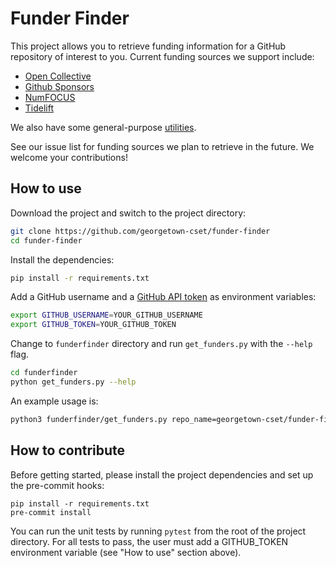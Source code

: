 # Funder Finder

This project allows you to retrieve funding information for a GitHub repository of interest to you. Current
funding sources we support include:

- [Open Collective](funderfinder/sources/opencollective.py)
- [Github Sponsors](funderfinder/sources/github_sponsors.py)
- [NumFOCUS](funderfinder/sources/numfocus.py)
- [Tidelift](funderfinder/sources/tidelift.py)

We also have some general-purpose [utilities](funderfinder/utils).

See our issue list for funding sources we plan to retrieve in the future. We welcome your contributions!

## How to use

Download the project and switch to the project directory:

```bash
git clone https://github.com/georgetown-cset/funder-finder
cd funder-finder
```

Install the dependencies:

```bash
pip install -r requirements.txt
```

Add a GitHub username and a [GitHub API token](https://docs.github.com/en/authentication/keeping-your-account-and-data-secure/creating-a-personal-access-token) as environment variables:

```bash
export GITHUB_USERNAME=YOUR_GITHUB_USERNAME
export GITHUB_TOKEN=YOUR_GITHUB_TOKEN
```

Change to `funderfinder` directory and run `get_funders.py` with the `--help` flag.

```bash
cd funderfinder
python get_funders.py --help
```

An example usage is:

```bash
python3 funderfinder/get_funders.py repo_name=georgetown-cset/funder-finder
```

## How to contribute

Before getting started, please install the project dependencies and set up the pre-commit hooks:

```
pip install -r requirements.txt
pre-commit install
```

You can run the unit tests by running `pytest` from the root of the project directory. For all tests to pass, the user must add a GITHUB_TOKEN environment variable (see "How to use" section above).
